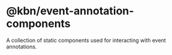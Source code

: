# @kbn/event-annotation-components

A collection of static components used for interacting with event annotations.
